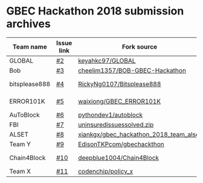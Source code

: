 # GBEC Hackathon 2018 submission archives

Team name | Issue link | Fork source | Fork destination
--------- | ---------- | ----------- | ----------------
GLOBAL | [#2](https://github.com/GoBlockchainNetwork/HackathonMalaysia2018/issues/2) | [keyahkc97/GLOBAL](https://github.com/keyahkc97/GLOBAL) | [1-GLOBAL](https://github.com/GoBlockchainNetwork/HackathonMalaysia2018/tree/master/submissions/1-GLOBAL)
Bob | [#3](https://github.com/GoBlockchainNetwork/HackathonMalaysia2018/issues/3) | [cheelim1357/BOB-GBEC-Hackathon](https://github.com/cheelim1357/BOB-GBEC-Hackathon) | [2-Bob](https://github.com/GoBlockchainNetwork/HackathonMalaysia2018/tree/master/submissions/2-Bob)
bitsplease888 | [#4](https://github.com/GoBlockchainNetwork/HackathonMalaysia2018/issues/4) | [RickyNg0107/Bitsplease888](https://gitlab.com/RickyNg0107/Bitsplease888) | [3-bitsplease888](https://github.com/GoBlockchainNetwork/HackathonMalaysia2018/tree/master/submissions/3-bitsplease888)
ERROR101K | [#5](https://github.com/GoBlockchainNetwork/HackathonMalaysia2018/issues/5) | [waixiong/GBEC_ERROR101K](https://github.com/waixiong/GBEC_ERROR101K) | [4-ERROR101K](https://github.com/GoBlockchainNetwork/HackathonMalaysia2018/tree/master/submissions/4-ERROR101K)
AuToBlock | [#6](https://github.com/GoBlockchainNetwork/HackathonMalaysia2018/issues/6) | [pythondev1/autoblock](https://github.com/pythondev1/autoblock) | [5-AuToBlock](https://github.com/GoBlockchainNetwork/HackathonMalaysia2018/tree/master/submissions/5-AuToBlock)
FBI | [#7](https://github.com/GoBlockchainNetwork/HackathonMalaysia2018/issues/7) | [uninsuredissuessolved.zip](https://github.com/GoBlockchainNetwork/HackathonMalaysia2018/files/2683369/uninsuredissuessolved.zip) | [6-FBI](https://github.com/GoBlockchainNetwork/HackathonMalaysia2018/tree/master/submissions/6-FBI)
ALSET | [#8](https://github.com/GoBlockchainNetwork/HackathonMalaysia2018/issues/8) | [xiankgx/gbec_hackathon_2018_team_alset](https://github.com/xiankgx/gbec_hackathon_2018_team_alset) | [7-ALSET](https://github.com/GoBlockchainNetwork/HackathonMalaysia2018/tree/master/submissions/7-ALSET)
Team Y | [#9](https://github.com/GoBlockchainNetwork/HackathonMalaysia2018/issues/9) | [EdisonTKPcom/gbechackthon](https://github.com/EdisonTKPcom/gbechackthon) | [8-Team_Y](https://github.com/GoBlockchainNetwork/HackathonMalaysia2018/tree/master/submissions/8-Team_Y)
Chain4Block | [#10](https://github.com/GoBlockchainNetwork/HackathonMalaysia2018/issues/10) | [deepblue1004/Chain4Block](https://github.com/deepblue1004/Chain4Block) | [9-Chain4Block](https://github.com/GoBlockchainNetwork/HackathonMalaysia2018/tree/master/submissions/9-Chain4Block)
Team X | [#11](https://github.com/GoBlockchainNetwork/HackathonMalaysia2018/issues/11) | [codenchip/policy_x](https://github.com/codenchip/policy_x) | [10-Team_X](https://github.com/GoBlockchainNetwork/HackathonMalaysia2018/tree/master/submissions/10-Team_X)